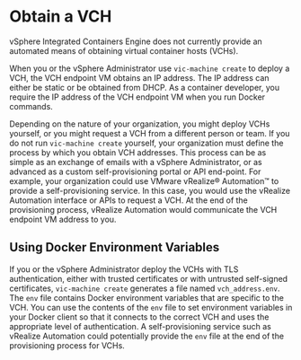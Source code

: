 # Obtain a VCH #

vSphere Integrated Containers Engine does not currently provide an automated means of obtaining virtual container hosts (VCHs).

When you or the vSphere Administrator use `vic-machine create` to deploy a VCH, the VCH endpoint VM obtains an IP address. The IP address can either be static or be obtained from DHCP. As a container developer, you require the IP address of the VCH endpoint VM when you run Docker commands. 

Depending on the nature of your organization, you might deploy VCHs yourself, or you might request a VCH from a different person or team. If you do not run `vic-machine create` yourself, your organization must define the process by which you obtain VCH addresses. This process can be as simple as an exchange of emails with a vSphere Administrator, or as advanced as a custom self-provisioning portal or API end-point. For example, your organization could use VMware vRealize&reg; Automation&trade; to provide a self-provisioning service. In this case, you would use the vRealize Automation interface or APIs to request a VCH. At the end of the provisioning process, vRealize Automation would communicate the VCH endpoint VM address to you.

## Using Docker Environment Variables ##

If you or the vSphere Administrator deploy the VCHs   with TLS authentication, either with trusted certificates or with untrusted self-signed certificates, `vic-machine create` generates a  file named `vch_address.env`. The `env` file contains Docker environment variables that are specific to the VCH. You can use the contents of the `env` file to set environment variables in your Docker client so that it connects to the correct VCH and uses the appropriate level of authentication. A self-provisioning service such as vRealize Automation could potentially provide the `env` file at the end of the provisioning process for VCHs.
